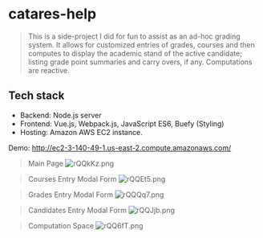 # catares-help

>This is a side-project I did for fun to assist as an ad-hoc grading system. It allows for customized entries of grades, courses and then computes to display the academic stand of the active candidate; listing grade point summaries and carry overs, if any. Computations are reactive.

## Tech stack
- Backend: Node.js server
- Frontend: Vue.js, Webpack.js, JavaScript ES6, Buefy (Styling)
- Hosting: Amazon AWS EC2 instance.

Demo: http://ec2-3-140-49-1.us-east-2.compute.amazonaws.com/

> Main Page
![rQQkKz.png](https://i3.lensdump.com/i/rQQkKz.png)

> Courses Entry Modal Form
![rQQEt5.png](https://i2.lensdump.com/i/rQQEt5.png)

> Grades Entry Modal Form
![rQQQq7.png](https://i2.lensdump.com/i/rQQQq7.png)

> Candidates Entry Modal Form
![rQQJjb.png](https://i1.lensdump.com/i/rQQJjb.png)

> Computation Space
![rQQ6fT.png](https://i.lensdump.com/i/rQQ6fT.png)
